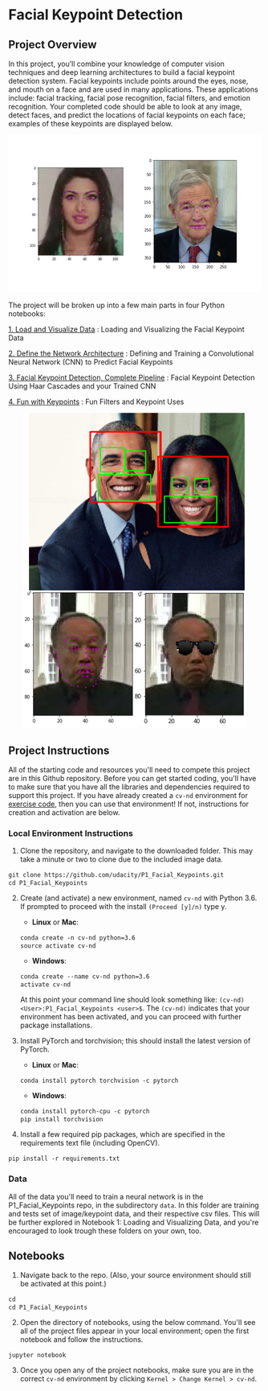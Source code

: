 # Facial Keypoint Detection

## Project Overview

In this project, you’ll combine your knowledge of computer vision techniques and deep learning architectures to build a facial keypoint detection system. Facial keypoints include points around the eyes, nose, and mouth on a face and are used in many applications. These applications include: facial tracking, facial pose recognition, facial filters, and emotion recognition. Your completed code should be able to look at any image, detect faces, and predict the locations of facial keypoints on each face; examples of these keypoints are displayed below.

<p align="center">
  <img src="images/key_pts_example.png">
</p>

The project will be broken up into a few main parts in four Python notebooks:

[1. Load and Visualize Data](https://github.com/HROlive/Computer-Vision-Nanodegree/blob/master/project_1-facial_keypoint%20_detection/1.%20Load%20and%20Visualize%20Data.ipynb) : Loading and Visualizing the Facial Keypoint Data

[2. Define the Network Architecture](https://github.com/HROlive/Computer-Vision-Nanodegree/blob/master/project_1-facial_keypoint%20_detection/2.%20Define%20the%20Network%20Architecture.ipynb) : Defining and Training a Convolutional Neural Network (CNN) to Predict Facial Keypoints

[3. Facial Keypoint Detection, Complete Pipeline](https://github.com/HROlive/Computer-Vision-Nanodegree/blob/master/project_1-facial_keypoint%20_detection/3.%20Facial%20Keypoint%20Detection%2C%20Complete%20Pipeline.ipynb) : Facial Keypoint Detection Using Haar Cascades and your Trained CNN

[4. Fun with Keypoints](https://github.com/HROlive/Computer-Vision-Nanodegree/blob/master/project_1-facial_keypoint%20_detection/4.%20Fun%20with%20Keypoints.ipynb) : Fun Filters and Keypoint Uses

<p align="center">
  <img src="images/facial_keypoint_inference.jpg">
</p>

## Project Instructions

All of the starting code and resources you'll need to compete this project are in this Github repository. Before you can get started coding, you'll have to make sure that you have all the libraries and dependencies required to support this project. If you have already created a `cv-nd` environment for [exercise code](https://github.com/udacity/CVND_Exercises), then you can use that environment! If not, instructions for creation and activation are below.


### Local Environment Instructions

1. Clone the repository, and navigate to the downloaded folder. This may take a minute or two to clone due to the included image data.
```
git clone https://github.com/udacity/P1_Facial_Keypoints.git
cd P1_Facial_Keypoints
```

2. Create (and activate) a new environment, named `cv-nd` with Python 3.6. If prompted to proceed with the install `(Proceed [y]/n)` type y.

	- __Linux__ or __Mac__: 
	```
	conda create -n cv-nd python=3.6
	source activate cv-nd
	```
	- __Windows__: 
	```
	conda create --name cv-nd python=3.6
	activate cv-nd
	```
	
	At this point your command line should look something like: `(cv-nd) <User>:P1_Facial_Keypoints <user>$`. The `(cv-nd)` indicates that your environment has been activated, and you can proceed with further package installations.

3. Install PyTorch and torchvision; this should install the latest version of PyTorch.
	
	- __Linux__ or __Mac__: 
	```
	conda install pytorch torchvision -c pytorch 
	```
	- __Windows__: 
	```
	conda install pytorch-cpu -c pytorch
	pip install torchvision
	```

6. Install a few required pip packages, which are specified in the requirements text file (including OpenCV).
```
pip install -r requirements.txt
```


### Data

All of the data you'll need to train a neural network is in the P1_Facial_Keypoints repo, in the subdirectory `data`. In this folder are training and tests set of image/keypoint data, and their respective csv files. This will be further explored in Notebook 1: Loading and Visualizing Data, and you're encouraged to look trough these folders on your own, too.


## Notebooks

1. Navigate back to the repo. (Also, your source environment should still be activated at this point.)
```shell
cd
cd P1_Facial_Keypoints
```

2. Open the directory of notebooks, using the below command. You'll see all of the project files appear in your local environment; open the first notebook and follow the instructions.
```shell
jupyter notebook
```

3. Once you open any of the project notebooks, make sure you are in the correct `cv-nd` environment by clicking `Kernel > Change Kernel > cv-nd`.
